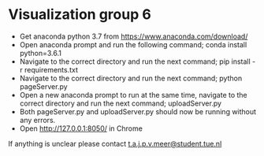 # Visualization group 6

- Get anaconda python 3.7 from https://www.anaconda.com/download/
- Open anaconda prompt and run the following command; conda install python=3.6.1
- Navigate to the correct directory and run the next command; pip install -r requirements.txt
- Navigate to the correct directory and run the next command; python pageServer.py 
- Open a new anaconda prompt to run at the same time, navigate to the correct directory and run the next command; uploadServer.py
- Both pageServer.py and uploadServer.py should now be running without any errors.
- Open http://127.0.0.1:8050/ in Chrome

If anything is unclear please contact t.a.j.p.v.meer@student.tue.nl
